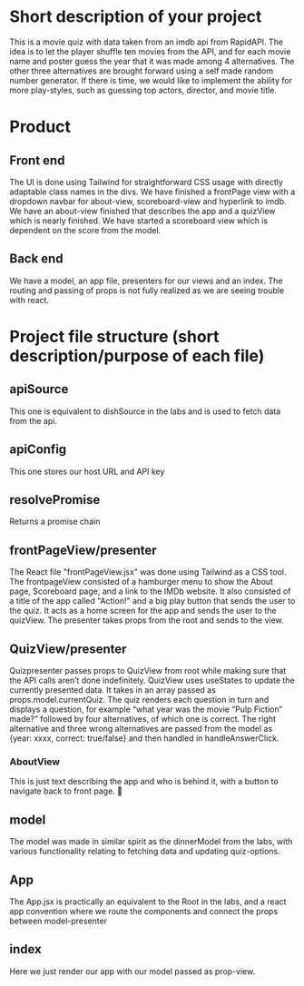 # Short description of your project

This is a movie quiz with data taken from an imdb api from RapidAPI. 
The idea is to let the player shuffle ten movies from the API, and for each movie name and poster guess the year that it was made among 4 alternatives. The other three alternatives are brought forward using a self made random number generator. If there is time, we would like to implement the ability for more play-styles, such as guessing top actors, director, and movie title. 

# Product
## Front end
The UI is done using Tailwind for straightforward CSS usage with directly adaptable class names in the divs. We have finished a frontPage view with a dropdown navbar for about-view, scoreboard-view and hyperlink to imdb. We have an about-view finished that describes the app and a quizView which is nearly finished. We have started a scoreboard view which is dependent on the score from the model. 
## Back end
We have a model, an app file, presenters for our views and an index. The routing and passing of props is not fully realized as we are seeing trouble with react. 
# Project file structure (short description/purpose of each file)
## apiSource
This one is equivalent to dishSource in the labs and is used to fetch data from the api.

## apiConfig
This one stores our host URL and API key

## resolvePromise
Returns a promise chain
## frontPageView/presenter
The React file "frontPageView.jsx" was done using Tailwind as a CSS tool. 
The frontpageView consisted of a hamburger menu to show the About page, Scoreboard page, and a link to the IMDb website.
It also consisted of a title of the app called "Action!" and a big play button that sends the user to the quiz. It acts as a home screen for the app and sends the user to the quizView.
The presenter takes props from the root and sends to the view.
## QuizView/presenter
Quizpresenter passes props to QuizView from root while making sure that the API calls aren’t done indefinitely. 
QuizView uses useStates to update the currently presented data. It takes in an array passed as props.model.currentQuiz. The quiz renders each question in turn and displays a question, for example “what year was the movie “Pulp Fiction” made?” followed by four alternatives, of which one is correct. The right alternative and three wrong alternatives are passed from the model as {year: xxxx, correct: true/false} and then handled in handleAnswerClick. 

### AboutView
This is just text describing the app and who is behind it, with a button to navigate back to front page. 🙂
## model
The model was made in similar spirit as the dinnerModel from the labs, with various functionality relating to fetching data and updating quiz-options. 
## App
The App.jsx is practically an equivalent to the Root in the labs, and a react app convention where we route the components and connect the props between model-presenter
## index
Here we just render our app with our model passed as prop-view. 


